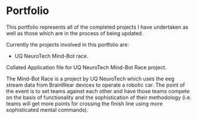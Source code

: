 # Portfolio

This portfolio represents all of the completed projects I have undertaken as well as those which are in the process of being updated.

Currently the projects involved in this portfolio are:

- UQ NeuroTech Mind-Bot race.

Collated Application file for UQ NeuroTech Mind-Bot Race project.

The Mind-Bot Race is a project by UQ NeuroTech which uses the eeg stream data from BrainWear devices to operate a robotic car. The point of the event is to set teams against each other and have those teams compete on the basis of functionality and the sophistication of their methodology (i.e. teams will get more points for crossing the finish line using more sophisticated mental commands).
